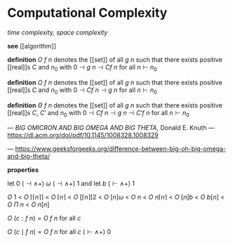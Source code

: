 # Computational Complexity

_time complexity, space complexity_

**see** [[algorithm]]

**definition** $O\ f\ n$ denotes the [[set]] of all $g\ n$ such that there exists positive [[real]]s $C$ and $n_0$ with $0 \dashv g\ n \dashv C f\ n$ for all $n \vdash n_0$

**definition** $\Omega\ f\ n$ denotes the [[set]] of all $g\ n$ such that there exists positive [[real]]s $C$ and $n_0$ with $0 \dashv C f\ n \dashv g\ n$ for all $n \vdash n_0$

**definition** $\Theta\ f\ n$ denotes the [[set]] of all $g\ n$ such that there exists positive [[real]]s $C$, $C'$ and $n_0$ with $0 \dashv Cf\ n \dashv g\ n \dashv C' f\ n$ for all $n \vdash n_0$

&mdash; _BIG OMICRON AND BIG OMEGA AND BIG THETA_, Donald E. Knuth &mdash; <https://dl.acm.org/doi/pdf/10.1145/1008328.1008329>

&mdash; <https://www.geeksforgeeks.org/difference-between-big-oh-big-omega-and-big-theta/>

**properties**

let $0\ (\dashv \land +)\ \omega\ (\dashv \land +)\ 1$ and let $b\ (\vdash \land +)\ 1$

$O\ 1\ <\ O\ \lceil \lceil n \rceil \rceil\ <\ O\ \lceil n \rceil\ <\ O\ [\lceil n \rceil]2\ <\ O\ [n]\omega\ <\ O\ n\ <\ O\ n \lceil n \rceil\ <\ O\ [n]b\ <\ O\ b[n]\ <\ O\ \Pi\ n\ <\ O\ n[n]$

$O\ (c : f\ n) = O\ f\ n$ for all $c$

$O\ (c \mid f\ n) = O\ f\ n$ for all $c\ (\vdash \land +)\ 0$
